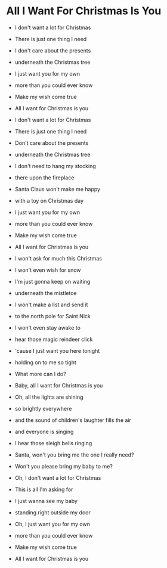 # All I Want For Christmas Is You

- I don't want a lot for Christmas
- There is just one thing I need
- I don't care about the presents
- underneath the Christmas tree
- I just want you for my own
- more than you could ever know
- Make my wish come true
- All I want for Christmas is you

- I don't want a lot for Christmas
- There is just one thing I need
- Don't care about the presents
- underneath the Christmas tree
- I don't need to hang my stocking
- there upon the fireplace
- Santa Claus won't make me happy
- with a toy on Christmas day
- I just want you for my own
- more than you could ever know
- Make my wish come true
- All I want for Christmas is you

- I won't ask for much this Christmas
- I won't even wish for snow
- I'm just gonna keep on waiting
- underneath the mistletoe
- I won't make a list and send it
- to the north pole for Saint Nick
- I won't even stay awake to
- hear those magic reindeer click
- 'cause I just want you here tonight
- holding on to me so tight
- What more can I do?
- Baby, all I want for Christmas is you

- Oh, all the lights are shining
- so brightly everywhere
- and the sound of children's laughter fills the air
- and everyone is singing
- I hear those sleigh bells ringing
- Santa, won't you bring me the one I really need?
- Won't you please bring my baby to me?

- Oh, I don't want a lot for Christmas
- This is all I'm asking for
- I just wanna see my baby
- standing right outside my door
- Oh, I just want you for my own
- more than you could ever know
- Make my wish come true
- All I want for Christmas is you
